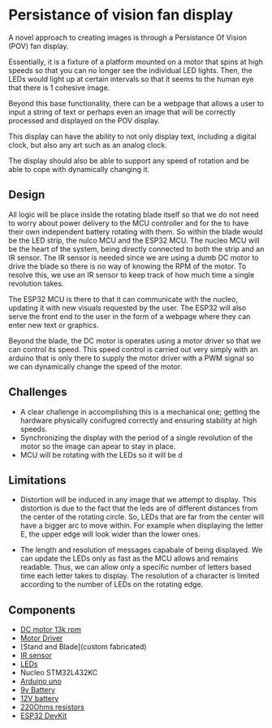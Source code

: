 # Persistance of vision fan display
A novel approach to creating images is through a Persistance Of Vision (POV) fan display.

Essentially, it is a fixture of a platform mounted on a motor that spins at high speeds so that you can no longer see the individual LED lights.
Then, the LEDs would light up at certain intervals so that it seems to the human eye that there is 1 cohesive image.

Beyond this base functionality, there can be a webpage that allows a user to input a string of text or perhaps even an image that will be correctly processed and displayed on the POV display.

This display can have the ability to not only display text, including a digital clock, but also any art such as an analog clock.

The display should also be able to support any speed of rotation and be able to cope with dynamically changing it.

## Design
All logic will be place inside the rotating blade itself so that we do not need to worry about power delivery to the MCU controller and for the to have their own independent battery rotating with them.
So within the blade would be the LED strip, the nulco MCU and the ESP32 MCU.
The nucleo MCU will be the heart of the system, being directly connected to both the strip and an IR sensor.
The IR sensor is needed since we are using a dumb DC motor to drive the blade so there is no way of knowing the RPM of the motor.
To resolve this, we use an IR sensor to keep track of how much time a single revolution takes.

The ESP32 MCU is there to that it can communicate with the nucleo, updating it with new visuals requested by the user.
The ESP32 will also serve the front end to the user in the form of a webpage where they can enter new text or graphics.

Beyond the blade, the DC motor is operates using a motor driver so that we can control its speed.
This speed control is carried out very simply with an arduino that is only there to supply the motor driver with a PWM signal so we can dynamically change the speed of the motor.

## Challenges
- A clear challenge in accomplishing this is a mechanical one; getting the hardware physically conifugred correctly and ensuring stability at high speeds.
- Synchronizing the display with the period of a single revolution of the motor so the image can apear to stay in place.
- MCU will be rotating with the LEDs so it will be d

## Limitations
- Distortion will be induced in any image that we attempt to display. This distortion is due to the fact that the leds are of different distances from the center of the rotating circle. So, LEDs that are far from the center will have a bigger arc to move within. For example when displaying the letter E, the upper edge will look wider than the lower ones.

- The length and resolution of messages capabale of being displayed. We can update the LEDs only as fast as the MCU allows and remains readable. Thus, we can allow only a specific number of letters based time each letter takes to display. The resolution of a character is limited according to the number of LEDs on the rotating edge.


## Components

- [DC motor 13k rpm](https://ram-e-shop.com/product/dc-12v-80w-13000rpm-775-motor/)
- [Motor Driver](https://ram-e-shop.com/product/kit-l298-red/)
- [Stand and Blade](custom fabricated)
- [IR sensor](https://ram-e-shop.com/product/kit-object-ir/)
- [LEDs](https://ram-e-shop.com/product/led-rr/)
- Nucleo STM32L432KC
- [Arduino uno](https://ram-e-shop.com/product/kit-arduino-uno/)
- [9v Battery](https://ram-e-shop.com/product/9v-battery-energizer-alkaline/)
- [12V battery](https://ram-e-shop.com/product/battery-li-12v-3000mah/)
- [220Ohms resistors](https://ram-e-shop.com/product/fixed-resistances-44/)
- [ESP32 DevKit](https://ram-e-shop.com/product/kit-esp32-esp32s/)
